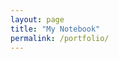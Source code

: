```yaml
---
layout: page
title: "My Notebook"
permalink: /portfolio/
---
```


<a src="https://TBlainUoB.github.io/files/06-BoostingModel.ipynb.html" width="100%" height="1000px"></a>
